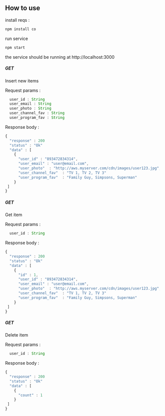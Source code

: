 

## How to use
install reqs :
``` js
npm install co
```
run service
```js
npm start
```

the service should be running at http://localhost:3000

##### GET

Insert new items

Request params :
```javascript
  user_id : String
  user_email : String
  user_photo : String
  user_channel_fav : String
  user_program_fav : String
```

Response body :
```javascript
{
  "response" : 200
  "status" : "Ok"
  "data" : [
    {
      "user_id" : "893472834314",
      "user_email" : "user@email.com",
      "user_photo"  : "http://aws.myserver.com/cdn/images/user123.jpg",
      "user_channel_fav"  : "TV 1, TV 2, TV 3"
      "user_program_fav"  : "Family Guy, Simpsons, Superman"
    }
 ]
}
```

##### GET

Get item

Request params :
```javascript
  user_id : String
```

Response body :
```javascript
{
  "response" : 200
  "status" : "Ok"
  "data" : [
    {
      "id" : 1,
      "user_id" : "893472834314",
      "user_email" : "user@email.com",
      "user_photo"  : "http://aws.myserver.com/cdn/images/user123.jpg",
      "user_channel_fav"  : "TV 1, TV 2, TV 3"
      "user_program_fav"  : "Family Guy, Simpsons, Superman"
    }
 ]
}
```

##### GET

Delete item

Request params :
```javascript
  user_id : String
```

Response body :
```javascript
{
  "response" : 200
  "status" : "Ok"
  "data" : [
    {
      "count" : 1
    }
 ]
}
```
